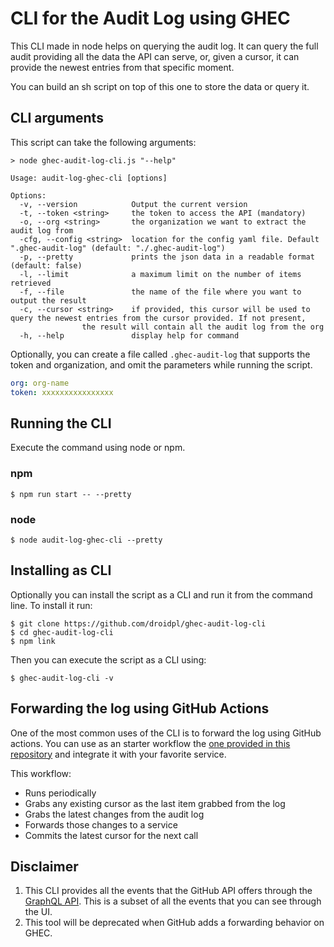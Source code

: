 # CLI for the Audit Log using GHEC

This CLI made in node helps on querying the audit log. It can query the full
audit providing all the data the API can serve, or, given a cursor, it can 
provide the newest entries from that specific moment.

You can build an sh script on top of this one to store the data or query it.

## CLI arguments
This script can take the following arguments:
```
> node ghec-audit-log-cli.js "--help"

Usage: audit-log-ghec-cli [options]

Options:
  -v, --version            Output the current version
  -t, --token <string>     the token to access the API (mandatory)
  -o, --org <string>       the organization we want to extract the audit log from
  -cfg, --config <string>  location for the config yaml file. Default ".ghec-audit-log" (default: "./.ghec-audit-log")
  -p, --pretty             prints the json data in a readable format (default: false)
  -l, --limit              a maximum limit on the number of items retrieved
  -f, --file               the name of the file where you want to output the result
  -c, --cursor <string>    if provided, this cursor will be used to query the newest entries from the cursor provided. If not present,
                the result will contain all the audit log from the org
  -h, --help               display help for command

```

Optionally, you can create a file called `.ghec-audit-log` that supports
the token and organization, and omit the parameters while running the script.

```yaml
org: org-name
token: xxxxxxxxxxxxxxxx
```

## Running the CLI

Execute the command using node or npm.

### npm
```shell script
$ npm run start -- --pretty
```

### node
```shell script
$ node audit-log-ghec-cli --pretty
```

## Installing as CLI

Optionally you can install the script as a CLI and run it from the command line. To install it run:
```shell script
$ git clone https://github.com/droidpl/ghec-audit-log-cli
$ cd ghec-audit-log-cli
$ npm link
```

Then you can execute the script as a CLI using:
```shell script
$ ghec-audit-log-cli -v
```

## Forwarding the log using GitHub Actions

One of the most common uses of the CLI is to forward the log using GitHub actions. You can
use as an starter workflow the [one provided in this repository](workflows/node-workflow.yml)
and integrate it with your favorite service.

This workflow:
- Runs periodically
- Grabs any existing cursor as the last item grabbed from the log 
- Grabs the latest changes from the audit log
- Forwards those changes to a service
- Commits the latest cursor for the next call 

## Disclaimer

1. This CLI provides all the events that the GitHub API offers through the [GraphQL API](https://docs.github.com/en/free-pro-team@latest/graphql/overview/schema-previews#audit-log). This is
a subset of all the events that you can see through the UI.
2. This tool will be deprecated when GitHub adds a forwarding behavior on GHEC.